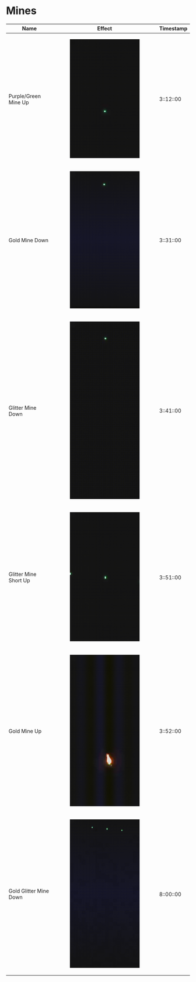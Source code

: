 # Mines

| Name                   | Effect                                                                                                                                          | Timestamp |
| ---------------------- | ----------------------------------------------------------------------------------------------------------------------------------------------- | --------- |
| Purple/Green Mine Up   | <p></p><div><figure><img src="../../../../.gitbook/assets/Purple_Green_Mine_Up_TC-03-12-00.gif" alt=""><figcaption></figcaption></figure></div> | 3::12::00 |
| Gold Mine Down         | <p></p><div><figure><img src="../../../../.gitbook/assets/Gold_Mine_Down_TC-03-31-00 (1).gif" alt=""><figcaption></figcaption></figure></div>   | 3::31::00 |
| Glitter Mine Down      | <div><figure><img src="../../../../.gitbook/assets/Glitter_Mine_TC-03-41-00.gif" alt=""><figcaption></figcaption></figure></div>                | 3::41::00 |
| Glitter Mine Short Up  | <div><figure><img src="../../../../.gitbook/assets/Glitter_Mine_Short_Up_TC-03-51-00.gif" alt=""><figcaption></figcaption></figure></div>       | 3::51::00 |
| Gold Mine Up           | <div><figure><img src="../../../../.gitbook/assets/Gold_Mine_Up_TC-03-52-00.gif" alt=""><figcaption></figcaption></figure></div>                | 3::52::00 |
| Gold Glitter Mine Down | <div><figure><img src="../../../../.gitbook/assets/Gold_Glitter_Mine_Down_TC-8-00-00.gif" alt=""><figcaption></figcaption></figure></div>       | 8::00::00 |
